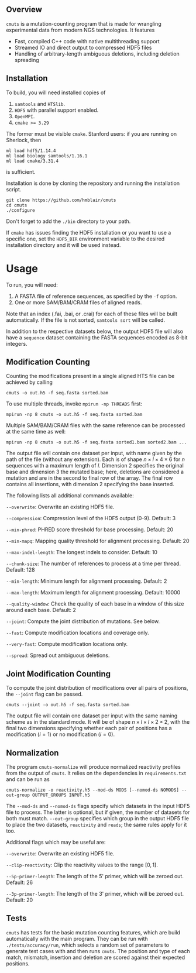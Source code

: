 ## Overview

`cmuts` is a mutation-counting program that is made for wrangling experimental data from modern NGS technologies. It features
* Fast, compiled C++ code with native multithreading support
* Streamed IO and direct output to compressed HDF5 files
* Handling of arbitrary-length ambiguous deletions, including deletion spreading

## Installation

To build, you will need installed copies of
   1. `samtools` and `HTSlib`.
   2. `HDF5` with parallel support enabled.
   3. `OpenMPI`.
   4. `cmake >= 3.29`

The former must be visible `cmake`. Stanford users: if you are running on Sherlock, then
```
ml load hdf5/1.14.4
ml load biology samtools/1.16.1
ml load cmake/3.31.4
```
is sufficient.

Installation is done by cloning the repository and running the installation script.
```
git clone https://github.com/hmblair/cmuts
cd cmuts
./configure
```
Don't forget to add the `./bin` directory to your path.

If `cmake` has issues finding the HDF5 installation or you want to use a specific one, set the `HDF5_DIR` environment variable to the desired installation directory and it will be used instead.

# Usage

To run, you will need:
   1. A FASTA file of reference sequences, as specified by the `-f` option.
   2. One or more SAM/BAM/CRAM files of aligned reads.

Note that an index (.fai, .bai, or .crai) for each of these files will be built automatically. If the file is not sorted, `samtools sort` will be called.

In addition to the respective datasets below, the output HDF5 file will also have a `sequence` dataset containing the FASTA sequences encoded as 8-bit integers.

## Modification Counting

Counting the modifications present in a single aligned HTS file can be achieved by calling
```
cmuts -o out.h5 -f seq.fasta sorted.bam
```
To use multiple threads, invoke `mpirun -np THREADS` first:
```
mpirun -np 8 cmuts -o out.h5 -f seq.fasta sorted.bam
```
Multiple SAM/BAM/CRAM files with the same reference can be processed at the same time as well:
```
mpirun -np 8 cmuts -o out.h5 -f seq.fasta sorted1.bam sorted2.bam ...
```
The output file will contain one dataset per input, with name given by the path of the file (without any extension). Each is of shape $`n \times l \times 4 \times 6`$ for $`n`$ sequences with a maximum length of $`l`$. Dimension 2 specifies the original base and dimension 3 the mutated base; here, deletions are considered a mutation and are in the second to final row of the array. The final row contains all insertions, with dimension 2 specifying the base inserted.

The following lists all additional commands available:

`--overwrite`: Overwrite an existing HDF5 file.

`--compression`: Compression level of the HDF5 output (0-9). Default: 3

`--min-phred`: PHRED score threshold for base processing. Default: 20

`--min-mapq`: Mapping quality threshold for alignment processing. Default: 20

`--max-indel-length`: The longest indels to consider. Default: 10

`--chunk-size`: The number of references to process at a time per thread. Default: 128

`--min-length`: Minimum length for alignment processing. Default: 2

`--max-length`: Maximum length for alignment processing. Default: 10000

`--quality-window`: Check the quality of each base in a window of this size around each base. Default: 2

`--joint`: Compute the joint distribution of mutations. See below.

`--fast`: Compute modification locations and coverage only.

`--very-fast`: Compute modification locations only.

`--spread`: Spread out ambiguous deletions.

## Joint Modification Counting

To compute the joint distribution of modifications over all pairs of positions, the `--joint` flag can be passed.
```
cmuts --joint -o out.h5 -f seq.fasta sorted.bam
```
The output file will contain one dataset per input with the same naming scheme as in the standard mode. It will be of shape $`n \times l \times l \times 2 \times 2`$, with the final two dimensions specifying whether each pair of positions has a modification ($`i=1`$) or no modification ($`i=0`$).

## Normalization

The program `cmuts-normalize` will produce normalized reactivity profiles from the output of `cmuts`. It relies on the dependencies in `requirements.txt` and can be run as
```
cmuts-normalize -o reactivity.h5 --mod-ds MODS [--nomod-ds NOMODS] --out-group OUTPUT_GROUPS INPUT.h5
```
The `--mod-ds` and `--nomod-ds` flags specify which datasets in the input HDF5 file to process. The latter is optional, but if given, the number of datasets for both must match. `--out-group` specifies which group in the output HDF5 file to place the two datasets, `reactivity` and `reads`; the same rules apply for it too.

Additional flags which may be useful are:

`--overwrite`: Overwrite an existing HDF5 file.

`--clip-reactivity`: Clip the reactivity values to the range $`[0,1]`$.

`--5p-primer-length`: The length of the 5' primer, which will be zeroed out. Default: 26

`--3p-primer-length`: The length of the 3' primer, which will be zeroed out. Default: 20

## Tests

`cmuts` has tests for the basic mutation counting features, which are build automatically with the main program. They can be run with `./tests/accuracy/run`, which selects a random set of parameters to generate test cases with and then runs `cmuts`. The position and type of each match, mismatch, insertion and deletion are scored against their expected positions.

